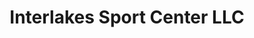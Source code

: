 ---
title: "Interlakes Sport Center LLC"
url: /madison/interlakes-sport-center-llc/
shop: motorcycle
---